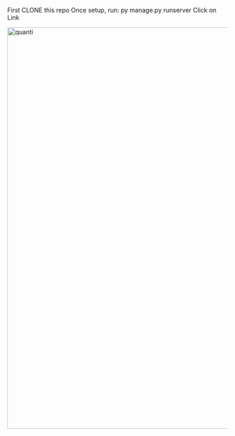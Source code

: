First CLONE this repo
Once setup, run: py manage.py runserver
Click on Link

<img width="918" alt="quanti" src="https://user-images.githubusercontent.com/79094615/185730533-3fd596a1-1c46-4458-af9b-1d9dca52663d.PNG">

